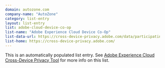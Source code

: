 ```yaml
---
domain: autozone.com
company-name: "AutoZone"
category: list-entry
layout: list-entry
list: adobe-cloud-device-co-op
list-name: "Adobe Experience Cloud Device Co-Op"
list-data-url: https://cross-device-privacy.adobe.com/data/participating-companies.json
list-home: https://cross-device-privacy.adobe.com/
---
```


This is an automatically populated list entry. See [Adobe Experience Cloud Cross-Device Privacy Tool](https://cross-device-privacy.adobe.com/) for more info on this list.

